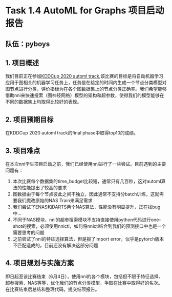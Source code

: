 # Task 1.4 AutoML for Graphs 项目启动报告
## 队伍：pyboys
## 1. 项目概述
我们目前正在参加[KDDCup 2020 automl track](https://www.automl.ai/competitions/3),该比赛的目标是将自动机器学习应用于图相关的机器学习任务上，任务是在给定的时间内生成一个节点分类模型对图节点进行分类，评价指标为在各个图数据集上的节点分类正确率。我们希望能够借助nni来快速搜索（图神经网络）模型的架构和超参数，使得我们的模型能够在不同的数据集上均取得比较好的表现。
## 2. 项目预期目标
在KDDCup 2020 automl track的final phase中取得top10的成绩。
## 3. 项目难点
在本次nni学生项目启动之前，我们已经使用nni进行了一些尝试。目前遇到的主要问题有：<br>
1. 本次比赛每个数据集的time_budget比较短，通常只有几百秒，这对automl算法的性能提出了较高的要求
2. 图数据由于每个节点彼此之间不独立，因此通常不支持分batch训练，这就需要我们魔改原始的NAS Train来满足需求
3. 我们尝试了ENAS和DARTS两个NAS算法，性能没有明显提升，正在找bug中...
4. 不同于NAS模块，nni的超参搜索模块不支持直接使用python代码进行one-shot的搜索，必须使用nnictl，如何将nnictl结合到我们的预测接口中也是一个需要思考的问题
5. 之前尝试了nni的特征选择算法，但是报了import error，似乎是pytorch版本不匹配造成的，目前还没有解决这部分问题
## 4. 项目规划与实施方案
即日起至该比赛结束（6月4日），使用nni的各个模块，包括但不限于特征选择、超参搜索、NAS等等，优化我们的节点分类模型，争取在比赛中取得好的名次。在比赛结束后总结和整理代码，提交结项报告。
